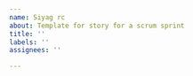 ```yaml
---
name: Siyag rc
about: Template for story for a scrum sprint
title: ''
labels: ''
assignees: ''

---
```



